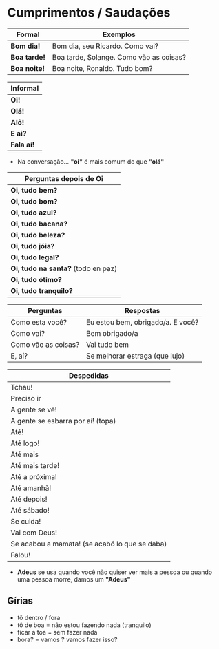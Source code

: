 # Cumprimentos / Saudações

| Formal         | Exemplos                                |
| --             | --                                      |
| **Bom dia!**   | Bom dia, seu Ricardo. Como vai?         |
| **Boa tarde!** | Boa tarde, Solange. Como vão as coisas? |
| **Boa noite!** | Boa noite, Ronaldo. Tudo bom?           |

| Informal     |
| --           |
| **Oi!**      |
| **Olá!**     |
| **Alô!**     |
| **E ai?**    |
| **Fala ai!** |

* Na conversação... **"oi"** é mais comum do que **"olá"**

| Perguntas depois de Oi               |
| --                                   |
| **Oi, tudo bem?**                    |
| **Oi, tudo bom?**                    |
| **Oi, tudo azul?**                   |
| **Oi, tudo bacana?**                 |
| **Oi, tudo beleza?**                 |
| **Oi, tudo jóia?**                   |
| **Oi, tudo legal?**                  |
| **Oi, tudo na santa?** (todo en paz) |
| **Oi, tudo ótimo?**                  |
| **Oi, tudo tranquilo?**              |

| Perguntas           | Respostas                         |
| --                  | --                                |
| Como esta você?     | Eu estou bem, obrigado/a. E você? |
| Como vai?           | Bem obrigado/a                    |
| Como vão as coisas? | Vai tudo bem                      |
| E, aí?              | Se melhorar estraga (que lujo)    |

| Despedidas |
| -- |
| Tchau! |
| Preciso ir |
| A gente se vê! |
| A gente se esbarra por aí! (topa) |
| Até! |
| Até logo! |
| Até mais |
| Até mais tarde! |
| Até a próxima! |
| Até amanhã! |
| Até depois! |
| Até sábado! |
| Se cuida! |
| Vai com Deus! |
| Se acabou a mamata! (se acabó lo que se daba) |
| Falou! |

* **Adeus** se usa quando você não quiser ver mais a pessoa ou quando uma pessoa morre, damos um **"Adeus"**

## Gírias

* tô dentro / fora
* tô de boa = não estou fazendo nada (tranquilo)
* ficar a toa = sem fazer nada
* bora? = vamos ? vamos fazer isso?
